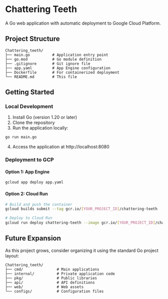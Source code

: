 # Chattering Teeth

A Go web application with automatic deployment to Google Cloud Platform.

## Project Structure

```
Chattering_teeth/
├── main.go          # Application entry point
├── go.mod           # Go module definition
├── .gitignore       # Git ignore file
├── app.yaml         # App Engine configuration
├── Dockerfile       # For containerized deployment
└── README.md        # This file
```

## Getting Started

### Local Development

1. Install Go (version 1.20 or later)
2. Clone the repository
3. Run the application locally:

```bash
go run main.go
```

4. Access the application at http://localhost:8080

### Deployment to GCP

#### Option 1: App Engine

```bash
gcloud app deploy app.yaml
```

#### Option 2: Cloud Run

```bash
# Build and push the container
gcloud builds submit --tag gcr.io/[YOUR_PROJECT_ID]/chattering-teeth

# Deploy to Cloud Run
gcloud run deploy chattering-teeth --image gcr.io/[YOUR_PROJECT_ID]/chattering-teeth --platform managed
```

## Future Expansion

As this project grows, consider organizing it using the standard Go project layout:

```
Chattering_teeth/
├── cmd/               # Main applications
├── internal/          # Private application code
├── pkg/               # Public libraries
├── api/               # API definitions
├── web/               # Web assets
└── configs/           # Configuration files
```
